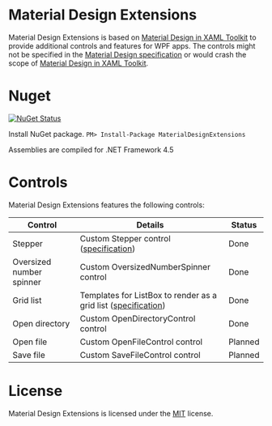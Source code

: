 # Material Design Extensions
Material Design Extensions is based on [Material Design in XAML Toolkit](https://github.com/ButchersBoy/MaterialDesignInXamlToolkit) to provide additional controls and features for WPF apps. The controls might not be specified in the [Material Design specification](https://material.io/guidelines/material-design/introduction.html) or would crash the scope of [Material Design in XAML Toolkit](https://github.com/ButchersBoy/MaterialDesignInXamlToolkit).

# Nuget

[![NuGet Status](http://img.shields.io/nuget/v/MaterialDesignExtensions.svg?style=flat&label=MaterialDesignExtensions)](https://www.nuget.org/packages/MaterialDesignExtensions/)

Install NuGet package. `PM> Install-Package MaterialDesignExtensions`

Assemblies are compiled for .NET Framework 4.5

# Controls
Material Design Extensions features the following controls:

| Control | Details | Status |
| --- | --- | --- |
| Stepper | Custom Stepper control ([specification](https://material.io/guidelines/components/steppers.html)) | Done |
| Oversized number spinner | Custom OversizedNumberSpinner control | Done |
| Grid list | Templates for ListBox to render as a grid list ([specification](https://material.io/guidelines/components/grid-lists.html)) | Done |
| Open directory | Custom OpenDirectoryControl control | Done |
| Open file | Custom OpenFileControl control | Planned |
| Save file | Custom SaveFileControl control | Planned |

# License
Material Design Extensions is licensed under the [MIT](https://github.com/spiegelp/MaterialDesignExtensions/blob/master/LICENSE) license.
